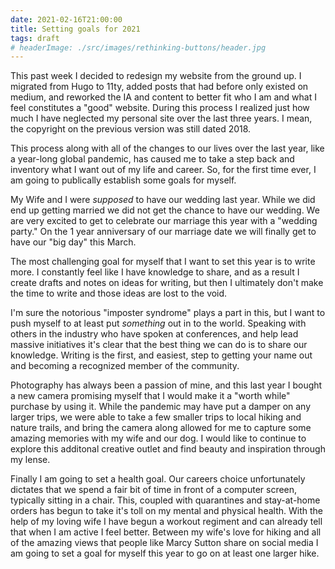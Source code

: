 ```yaml
---
date: 2021-02-16T21:00:00
title: Setting goals for 2021
tags: draft
# headerImage: ./src/images/rethinking-buttons/header.jpg
---
```


This past week I decided to redesign my website from the ground up. I migrated from Hugo to 11ty, added posts that had before only existed on medium, and reworked the IA and content to better fit who I am and what I feel constitutes a "good" website. During this process I realized just how much I have neglected my personal site over the last three years. I mean, the copyright on the previous version was still dated 2018.

This process along with all of the changes to our lives over the last year, like a year-long global pandemic, has caused me to take a step back and inventory what I want out of my life and career. So, for the first time ever, I am going to publically establish some goals for myself.

My Wife and I were _supposed_ to have our wedding last year. While we did end up getting married we did not get the chance to have our wedding. We are very excited to get to celebrate our marriage this year with a "wedding party." On the 1 year anniversary of our marriage date we will finally get to have our "big day" this March.

The most challenging goal for myself that I want to set this year is to write more. I constantly feel like I have knowledge to share, and as a result I create drafts and notes on ideas for writing, but then I ultimately don't make the time to write and those ideas are lost to the void.

I'm sure the notorious "imposter syndrome" plays a part in this, but I want to push myself to at least put _something_ out in to the world. Speaking with others in the industry who have spoken at conferences, and help lead massive initiatives it's clear that the best thing we can do is to share our knowledge. Writing is the first, and easiest, step to getting your name out and becoming a recognized member of the community.

Photography has always been a passion of mine, and this last year I bought a new camera promising myself that I would make it a "worth while" purchase by using it. While the pandemic may have put a damper on any larger trips, we were able to take a few smaller trips to local hiking and nature trails, and bring the camera along allowed for me to capture some amazing memories with my wife and our dog. I would like to continue to explore this additonal creative outlet and find beauty and inspiration through my lense.

Finally I am going to set a health goal. Our careers choice unfortunately dictates that we spend a fair bit of time in front of a computer screen, typically sitting in a chair. This, coupled with quarantines and stay-at-home orders has begun to take it's toll on my mental and physical health. With the help of my loving wife I have begun a workout regiment and can already tell that when I am active I feel better. Between my wife's love for hiking and all of the amazing views that people like Marcy Sutton share on social media I am going to set a goal for myself this year to go on at least one larger hike.